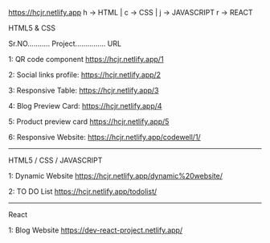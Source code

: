 https://hcjr.netlify.app  h -> HTML | c -> CSS | j -> JAVASCRIPT r -> REACT


HTML5 & CSS

Sr.NO........... Project............... URL

1:               QR code component                  https://hcjr.netlify.app/1

2:               Social links profile:              https://hcjr.netlify.app/2

3:               Responsive Table:                  https://hcjr.netlify.app/3

4:               Blog Preview Card:                 https://hcjr.netlify.app/4

5:               Product preview card               https://hcjr.netlify.app/5

6:               Responsive Website:                https://hcjr.netlify.app/codewell/1/

**********************************************************************************
HTML5 / CSS / JAVASCRIPT

1:              Dynamic Website                     https://hcjr.netlify.app/dynamic%20website/

2:              TO DO List                          https://hcjr.netlify.app/todolist/

**********************************************************************************
React

1:            Blog Website                          https://dev-react-project.netlify.app/
